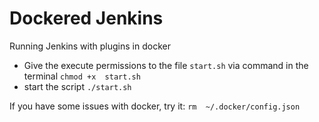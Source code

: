 # Dockered Jenkins
Running Jenkins with plugins in docker

* Give the execute permissions to the file ```start.sh``` via command in the terminal ```chmod +x  start.sh```
* start the script ```./start.sh```

If you have some issues with docker, try it: ```rm  ~/.docker/config.json```